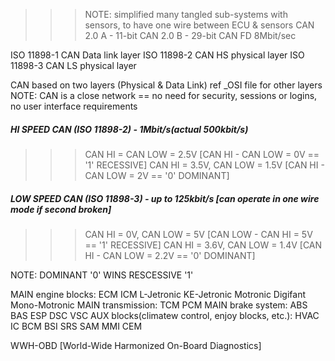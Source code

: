>>> NOTE: simplified many tangled sub-systems with sensors, to have one wire between ECU & sensors
>>> CAN 2.0 A - 11-bit
>>> CAN 2.0 B - 29-bit
>>> CAN FD 8Mbit/sec

ISO 11898-1 CAN Data link layer
ISO 11898-2 CAN HS physical layer
ISO 11898-3 CAN LS physical layer

CAN based on two layers (Physical & Data Link) ref _OSI file for other layers
NOTE: CAN is a close network == no need for security, sessions or logins, no user interface requirements

##### HI SPEED CAN (ISO 11898-2) - 1Mbit/s(actual 500kbit/s)
>>> CAN HI = CAN LOW = 2.5V [CAN HI - CAN LOW = 0V == '1' RECESSIVE]
>>> CAN HI = 3.5V, CAN LOW = 1.5V [CAN HI - CAN LOW = 2V == '0' DOMINANT]

##### LOW SPEED CAN (ISO 11898-3) - up to 125kbit/s [can operate in one wire mode if second broken]
>>> CAN HI = 0V, CAN LOW = 5V [CAN LOW - CAN HI = 5V == '1' RECESSIVE]
>>> CAN HI = 3.6V, CAN LOW = 1.4V [CAN HI - CAN LOW = 2.2V == '0' DOMINANT]

NOTE: DOMINANT '0' WINS RESCESSIVE '1'

MAIN engine blocks: ECM ICM L-Jetronic KE-Jetronic Motronic Digifant Mono-Motronic 
MAIN transmission: TCM PCM 
MAIN brake system: ABS BAS ESP DSC VSC
AUX blocks(climatew control, enjoy blocks, etc.): HVAC IC BCM BSI SRS SAM MMI CEM

WWH-OBD [World-Wide Harmonized On-Board Diagnostics]